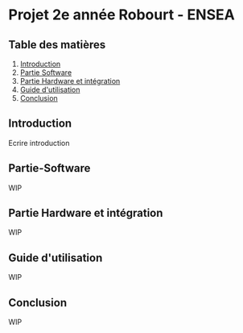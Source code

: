 # Projet 2e année Robourt - ENSEA

## Table des matières

1. [Introduction](#introduction)
2. [Partie Software](#partie-software)
4. [Partie Hardware et intégration](#partie-hardware-et-intégration)
5. [Guide d'utilisation](#guide-dutilisation)
6. [Conclusion](#conclusion)

## Introduction

Ecrire introduction

## Partie-Software

WIP

## Partie Hardware et intégration

WIP

## Guide d'utilisation

WIP


## Conclusion

WIP 

